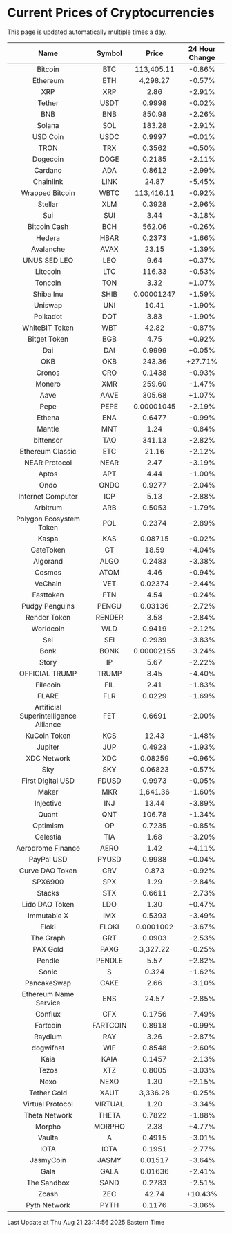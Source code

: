 # Current Prices of Cryptocurrencies
This page is updated automatically multiple times a day.

| Name | Symbol | Price | 24 Hour Change |
| :---: |:---:| :---: | :---: |
| Bitcoin | BTC | 113,405.11 | -0.86% |
| Ethereum | ETH | 4,298.27 | -0.57% |
| XRP | XRP | 2.86 | -2.91% |
| Tether | USDT | 0.9998 | -0.02% |
| BNB | BNB | 850.98 | -2.26% |
| Solana | SOL | 183.28 | -2.91% |
| USD Coin | USDC | 0.9997 | +0.01% |
| TRON | TRX | 0.3562 | +0.50% |
| Dogecoin | DOGE | 0.2185 | -2.11% |
| Cardano | ADA | 0.8612 | -2.99% |
| Chainlink | LINK | 24.87 | -5.45% |
| Wrapped Bitcoin | WBTC | 113,416.11 | -0.92% |
| Stellar | XLM | 0.3928 | -2.96% |
| Sui | SUI | 3.44 | -3.18% |
| Bitcoin Cash | BCH | 562.06 | -0.26% |
| Hedera | HBAR | 0.2373 | -1.66% |
| Avalanche | AVAX | 23.15 | -1.39% |
| UNUS SED LEO | LEO | 9.64 | +0.37% |
| Litecoin | LTC | 116.33 | -0.53% |
| Toncoin | TON | 3.32 | +1.07% |
| Shiba Inu | SHIB | 0.00001247 | -1.59% |
| Uniswap | UNI | 10.41 | -1.90% |
| Polkadot | DOT | 3.83 | -1.90% |
| WhiteBIT Token | WBT | 42.82 | -0.87% |
| Bitget Token | BGB | 4.75 | +0.92% |
| Dai | DAI | 0.9999 | +0.05% |
| OKB | OKB | 243.36 | +27.71% |
| Cronos | CRO | 0.1438 | -0.93% |
| Monero | XMR | 259.60 | -1.47% |
| Aave | AAVE | 305.68 | +1.07% |
| Pepe | PEPE | 0.00001045 | -2.19% |
| Ethena | ENA | 0.6477 | -0.99% |
| Mantle | MNT | 1.24 | -0.84% |
| bittensor | TAO | 341.13 | -2.82% |
| Ethereum Classic | ETC | 21.16 | -2.12% |
| NEAR Protocol | NEAR | 2.47 | -3.19% |
| Aptos | APT | 4.44 | -1.00% |
| Ondo | ONDO | 0.9277 | -2.04% |
| Internet Computer | ICP | 5.13 | -2.88% |
| Arbitrum | ARB | 0.5053 | -1.79% |
| Polygon Ecosystem Token | POL | 0.2374 | -2.89% |
| Kaspa | KAS | 0.08715 | -0.02% |
| GateToken | GT | 18.59 | +4.04% |
| Algorand | ALGO | 0.2483 | -3.38% |
| Cosmos | ATOM | 4.46 | -0.94% |
| VeChain | VET | 0.02374 | -2.44% |
| Fasttoken | FTN | 4.54 | -0.24% |
| Pudgy Penguins | PENGU | 0.03136 | -2.72% |
| Render Token | RENDER | 3.58 | -2.84% |
| Worldcoin | WLD | 0.9419 | -2.12% |
| Sei | SEI | 0.2939 | -3.83% |
| Bonk | BONK | 0.00002155 | -3.24% |
| Story | IP | 5.67 | -2.22% |
| OFFICIAL TRUMP | TRUMP | 8.45 | -4.40% |
| Filecoin | FIL | 2.41 | -1.83% |
| FLARE | FLR | 0.0229 | -1.69% |
| Artificial Superintelligence Alliance | FET | 0.6691 | -2.00% |
| KuCoin Token | KCS | 12.43 | -1.48% |
| Jupiter | JUP | 0.4923 | -1.93% |
| XDC Network | XDC | 0.08259 | +0.96% |
| Sky | SKY | 0.06823 | -0.57% |
| First Digital USD | FDUSD | 0.9973 | -0.05% |
| Maker | MKR | 1,641.36 | -1.60% |
| Injective | INJ | 13.44 | -3.89% |
| Quant | QNT | 106.78 | -1.34% |
| Optimism | OP | 0.7235 | -0.85% |
| Celestia | TIA | 1.68 | -3.20% |
| Aerodrome Finance | AERO | 1.42 | +4.11% |
| PayPal USD | PYUSD | 0.9988 | +0.04% |
| Curve DAO Token | CRV | 0.873 | -0.92% |
| SPX6900 | SPX | 1.29 | -2.84% |
| Stacks | STX | 0.6611 | -2.73% |
| Lido DAO Token | LDO | 1.30 | +0.47% |
| Immutable X | IMX | 0.5393 | -3.49% |
| Floki | FLOKI | 0.0001002 | -3.67% |
| The Graph | GRT | 0.0903 | -2.53% |
| PAX Gold | PAXG | 3,327.22 | -0.25% |
| Pendle | PENDLE | 5.57 | +2.82% |
| Sonic | S | 0.324 | -1.62% |
| PancakeSwap | CAKE | 2.66 | -3.10% |
| Ethereum Name Service | ENS | 24.57 | -2.85% |
| Conflux | CFX | 0.1756 | -7.49% |
| Fartcoin | FARTCOIN | 0.8918 | -0.99% |
| Raydium | RAY | 3.26 | -2.87% |
| dogwifhat | WIF | 0.8548 | -2.60% |
| Kaia | KAIA | 0.1457 | -2.13% |
| Tezos | XTZ | 0.8005 | -3.03% |
| Nexo | NEXO | 1.30 | +2.15% |
| Tether Gold | XAUT | 3,336.28 | -0.25% |
| Virtual Protocol | VIRTUAL | 1.20 | -3.34% |
| Theta Network | THETA | 0.7822 | -1.88% |
| Morpho | MORPHO | 2.38 | +4.77% |
| Vaulta | A | 0.4915 | -3.01% |
| IOTA | IOTA | 0.1951 | -2.77% |
| JasmyCoin | JASMY | 0.01517 | -3.64% |
| Gala | GALA | 0.01636 | -2.41% |
| The Sandbox | SAND | 0.2783 | -2.51% |
| Zcash | ZEC | 42.74 | +10.43% |
| Pyth Network | PYTH | 0.1176 | -3.06% |

Last Update at Thu Aug 21 23:14:56 2025 Eastern Time